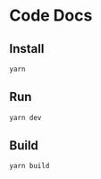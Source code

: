 # Code Docs

## Install

```bash
yarn
```

## Run

```bash
yarn dev
```

## Build

```bash
yarn build
```